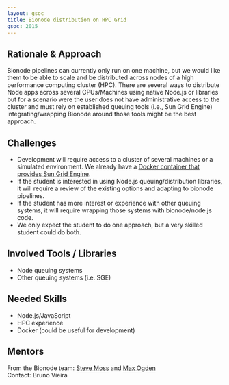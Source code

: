```yaml
---
layout: gsoc 
title: Bionode distribution on HPC Grid
gsoc: 2015
---
```


Rationale & Approach
--------------------

Bionode pipelines can currently only run on one machine, but we would like them to be able to scale and be distributed across nodes of a high performance computing cluster (HPC). There are several ways to distribute Node apps across several CPUs/Machines using native Node.js or libraries but for a scenario were the user does not have administrative access to the cluster and must rely on established queuing tools (i.e., Sun Grid Engine) integrating/wrapping Bionode around those tools might be the best approach.

Challenges
------------

* Development will require access to a cluster of several machines or a simulated environment. We already have a [Docker container that provides Sun Grid Engine](http://github.com/gawbul/docker-sge).
* If the student is interested in using Node.js queuing/distribution libraries, it will require a review of the existing options and adapting to bionode pipelines.
* If the student has more interest or experience with other queuing systems, it will require wrapping those systems with bionode/node.js code.
* We only expect the student to do one approach, but a very skilled student could do both.

Involved Tools / Libraries
-------------------------

* Node queuing systems
* Other queuing systems (i.e. SGE)

Needed Skills
-------------

* Node.js/JavaScript
* HPC experience
* Docker (could be useful for development)

Mentors
-------

From the Bionode team: [Steve Moss](https://github.com/gawbul) and [Max Ogden](https://github.com/maxogden)  
Contact: Bruno Vieira
